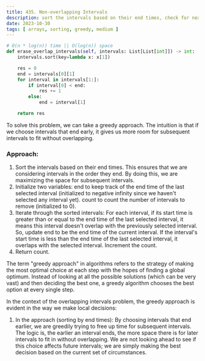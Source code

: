 ```yaml
---
title: 435. Non-overlapping Intervals
description: sort the intervals based on their end times, check for next start and last end overlap
date: 2023-10-30
tags: [ arrays, sorting, greedy, medium ]
---
```


```python
# O(n * log(n)) time || O(log(n)) space
def erase_overlap_intervals(self, intervals: List[List[int]]) -> int:
    intervals.sort(key=lambda x: x[1])

    res = 0
    end = intervals[0][1]
    for interval in intervals[1:]:
        if interval[0] < end:
            res += 1
        else:
            end = interval[1]

    return res
```

To solve this problem, we can take a greedy approach. The intuition is that if we choose intervals that end early, it
gives us more room for subsequent intervals to fit without overlapping.

### Approach:

1) Sort the intervals based on their end times. This ensures that we are considering intervals in the order they end. By
   doing this, we are maximizing the space for subsequent intervals.
2) Initialize two variables:
   end to keep track of the end time of the last selected interval (initialized to negative infinity since we haven't
   selected any interval yet).
   count to count the number of intervals to remove (initialized to 0).
3) Iterate through the sorted intervals:
   For each interval, if its start time is greater than or equal to the end time of the last selected interval, it means
   this interval doesn't overlap with the previously selected interval. So, update end to be the end time of the current
   interval.
   If the interval's start time is less than the end time of the last selected interval, it overlaps with the selected
   interval. Increment the count.
4) Return count.

The term "greedy approach" in algorithms refers to the strategy of making the most optimal choice at each step with the
hopes of finding a global optimum. Instead of looking at all the possible solutions (which can be very vast) and then
deciding the best one, a greedy algorithm chooses the best option at every single step.

In the context of the overlapping intervals problem, the greedy approach is evident in the way we make local decisions:

1) In the approach (sorting by end times):
   By choosing intervals that end earlier, we are greedily trying to free up time for subsequent intervals. The logic
   is, the earlier an interval ends, the more space there is for later intervals to fit in without overlapping. We are
   not looking ahead to see if this choice affects future intervals; we are simply making the best decision based on the
   current set of circumstances.
